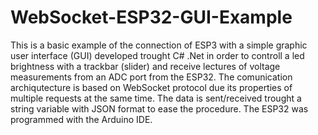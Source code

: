 # WebSocket-ESP32-GUI-Example
This is a basic example of the connection of ESP3 with a simple graphic user interface (GUI) developed trought C# .Net in order to controll a led brightness with a trackbar (slider) and receive lectures of voltage measurements from an ADC port from the ESP32.  The comunication archiqutecture is based on WebSocket protocol due its properties of multiple requests at the same time. The data is sent/received trought a string variable with JSON format to ease the procedure. The ESP32 was programmed with the Arduino IDE.
